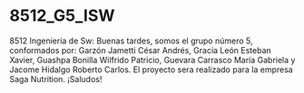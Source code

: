 # 8512_G5_ISW
8512 Ingeniería de Sw:
Buenas tardes, somos el grupo número 5, conformados por:
Garzón Jametti César Andrés,
Gracia León Esteban Xavier,
Guashpa Bonilla Wilfrido Patricio,
Guevara Carrasco María Gabriela y 
Jacome Hidalgo Roberto Carlos.
El proyecto sera realizado para la empresa Saga Nutrition. 
¡Saludos!
